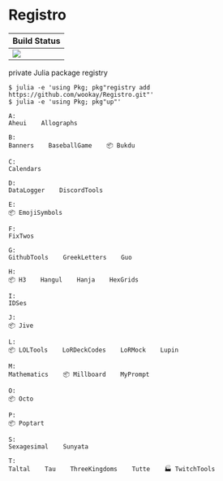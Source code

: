 # Registro

|  **Build Status**                |
|:---------------------------------|
|  [![][actions-img]][actions-url] |

private Julia package registry

```
$ julia -e 'using Pkg; pkg"registry add https://github.com/wookay/Registro.git"'
$ julia -e 'using Pkg; pkg"up"'
```


```
A:
Aheui    Allographs

B:
Banners    BaseballGame    📦 Bukdu

C:
Calendars

D:
DataLogger    DiscordTools

E:
📦 EmojiSymbols

F:
FixTwos

G:
GithubTools    GreekLetters    Guo

H:
📦 H3    Hangul    Hanja    HexGrids

I:
IDSes

J:
📦 Jive

L:
📦 LOLTools    LoRDeckCodes    LoRMock    Lupin

M:
Mathematics    📦 Millboard    MyPrompt

O:
📦 Octo

P:
📦 Poptart

S:
Sexagesimal    Sunyata

T:
Taltal    Tau    ThreeKingdoms    Tutte    🏭 TwitchTools
```


[actions-img]: https://github.com/wookay/Registro/workflows/CI/badge.svg
[actions-url]: https://github.com/wookay/Registro/actions

